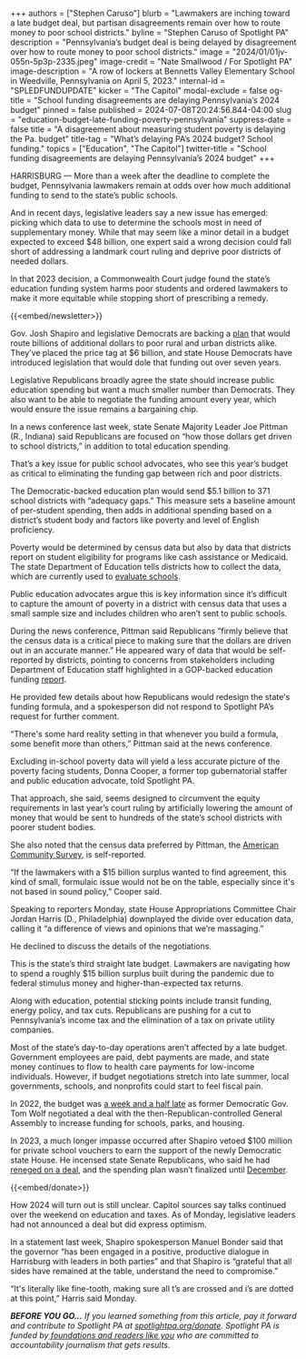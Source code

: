 +++
authors = ["Stephen Caruso"]
blurb = "Lawmakers are inching toward a late budget deal, but partisan disagreements remain over how to route money to poor school districts."
byline = "Stephen Caruso of Spotlight PA"
description = "Pennsylvania’s budget deal is being delayed by disagreement over how to route money to poor school districts."
image = "2024/01/01jv-055n-5p3p-2335.jpeg"
image-credit = "Nate Smallwood / For Spotlight PA"
image-description = "A row of lockers at Bennetts Valley Elementary School in Weedville, Pennsylvania on April 5, 2023."
internal-id = "SPLEDFUNDUPDATE"
kicker = "The Capitol"
modal-exclude = false
og-title = "School funding disagreements are delaying Pennsylvania’s 2024 budget"
pinned = false
published = 2024-07-08T20:24:56.844-04:00
slug = "education-budget-late-funding-poverty-pennsylvania"
suppress-date = false
title = "A disagreement about measuring student poverty is delaying the Pa. budget"
title-tag = "What’s delaying PA’s 2024 budget? School funding."
topics = ["Education", "The Capitol"]
twitter-title = "School funding disagreements are delaying Pennsylvania’s 2024 budget"
+++

HARRISBURG — More than a week after the deadline to complete the budget, Pennsylvania lawmakers remain at odds over how much additional funding to send to the state’s public schools.

And in recent days, legislative leaders say a new issue has emerged: picking which data to use to determine the schools most in need of supplementary money. While that may seem like a minor detail in a budget expected to exceed $48 billion, one expert said a wrong decision could fall short of addressing a landmark court ruling and deprive poor districts of needed dollars.

In that 2023 decision, a Commonwealth Court judge found the state’s education funding system harms poor students and ordered lawmakers to make it more equitable while stopping short of prescribing a remedy.

{{<embed/newsletter>}}

Gov. Josh Shapiro and legislative Democrats are backing a <a href="https://www.legis.state.pa.us/cfdocs/billInfo/billInfo.cfm?sYear=2023&amp;sInd=0&amp;body=H&amp;type=B&amp;bn=2370">plan</a> that would route billions of additional dollars to poor rural and urban districts alike. They’ve placed the price tag at $6 billion, and state House Democrats have introduced legislation that would dole that funding out over seven years.

Legislative Republicans broadly agree the state should increase public education spending but want a much smaller number than Democrats. They also want to be able to negotiate the funding amount every year, which would ensure the issue remains a bargaining chip.

In a news conference last week, state Senate Majority Leader Joe Pittman (R., Indiana) said Republicans are focused on “how those dollars get driven to school districts,” in addition to total education spending.

That’s a key issue for public school advocates, who see this year’s budget as critical to eliminating the funding gap between rich and poor districts.

The Democratic-backed education plan would send $5.1 billion to 371 school districts with “adequacy gaps.” This measure sets a baseline amount of per-student spending, then adds in additional spending based on a district’s student body and factors like poverty and level of English proficiency.

Poverty would be determined by census data but also by data that districts report on student eligibility for programs like cash assistance or Medicaid. The state Department of Education tells districts how to collect the data, which are currently used to <a href="https://www.education.pa.gov/K-12/ESSA/ESSAReportCard/Pages/default.aspx">evaluate schools</a>.

Public education advocates argue this is key information since it’s difficult to capture the amount of poverty in a district with census data that uses a small sample size and includes children who aren’t sent to public schools.

During the news conference, Pittman said Republicans “firmly believe that the census data is a critical piece to making sure that the dollars are driven out in an accurate manner.” He appeared wary of data that would be self-reported by districts, pointing to concerns from stakeholders including Department of Education staff highlighted in a GOP-backed education funding <a href="https://www.pahouse.com/files/Documents/2024-01-11_124756__Report1.pdf">report</a>.

<div class="flourish-embed flourish-table" data-src="visualisation/18665405"><script src="https://public.flourish.studio/resources/embed.js"></script></div>

He provided few details about how Republicans would redesign the state&#39;s funding formula, and a spokesperson did not respond to Spotlight PA’s request for further comment.

“There&#39;s some hard reality setting in that whenever you build a formula, some benefit more than others,” Pittman said at the news conference.

Excluding in-school poverty data will yield a less accurate picture of the poverty facing students, Donna Cooper, a former top gubernatorial staffer and public education advocate, told Spotlight PA.

That approach, she said, seems designed to circumvent the equity requirements in last year’s court ruling by artificially lowering the amount of money that would be sent to hundreds of the state’s school districts with poorer student bodies.

She also noted that the census data preferred by Pittman, the <a href="https://www.census.gov/programs-surveys/acs/about.html">American Community Survey</a>, is self-reported.

“If the lawmakers with a $15 billion surplus wanted to find agreement, this kind of small, formulaic issue would not be on the table, especially since it&#39;s not based in sound policy,” Cooper said.

Speaking to reporters Monday, state House Appropriations Committee Chair Jordan Harris (D., Philadelphia) downplayed the divide over education data, calling it “a difference of views and opinions that we’re massaging.”

He declined to discuss the details of the negotiations.

This is the state’s third straight late budget. Lawmakers are navigating how to spend a roughly $15 billion surplus built during the pandemic due to federal stimulus money and higher-than-expected tax returns.

Along with education, potential sticking points include transit funding, energy policy, and tax cuts. Republicans are pushing for a cut to Pennsylvania’s income tax and the elimination of a tax on private utility companies.

Most of the state’s day-to-day operations aren’t affected by a late budget. Government employees are paid, debt payments are made, and state money continues to flow to health care payments for low-income individuals. However, if budget negotiations stretch into late summer, local governments, schools, and nonprofits could start to feel fiscal pain.

In 2022, the budget was <a href="https://www.spotlightpa.org/news/2022/07/pa-budget-education-funding-stimulus-money-plan/">a week and a half late</a> as former Democratic Gov. Tom Wolf negotiated a deal with the then-Republican-controlled General Assembly to increase funding for schools, parks, and housing.

In 2023, a much longer impasse occurred after Shapiro vetoed $100 million for private school vouchers to earn the support of the newly Democratic state House. He incensed state Senate Republicans, who said he had <a href="https://www.spotlightpa.org/news/2023/07/pennsylvania-budget-governor-shapiro-education-conflict/">reneged on a deal</a>, and the spending plan wasn’t finalized until <a href="https://www.spotlightpa.org/news/2023/12/pennsylvania-budget-impasse-legislature-education-home-repair-teacher-stipend-funding/">December</a>.

{{<embed/donate>}}

How 2024 will turn out is still unclear. Capitol sources say talks continued over the weekend on education and taxes. As of Monday, legislative leaders had not announced a deal but did express optimism.

In a statement last week, Shapiro spokesperson Manuel Bonder said that the governor “has been engaged in a positive, productive dialogue in Harrisburg with leaders in both parties” and that Shapiro is “grateful that all sides have remained at the table, understand the need to compromise.”

“It&#39;s literally like fine-tooth, making sure all t’s are crossed and i’s are dotted at this point,” Harris said Monday.

<strong><em>BEFORE YOU GO…</em></strong><em> If you learned something from this article, pay it forward and contribute to Spotlight PA at </em><a href="https://www.spotlightpa.org/donate"><em>spotlightpa.org/donate</em></a><em>. Spotlight PA is funded by</em><a href="https://www.spotlightpa.org/support"><em> foundations and readers like you</em></a><em> who are committed to accountability journalism that gets results.</em>

